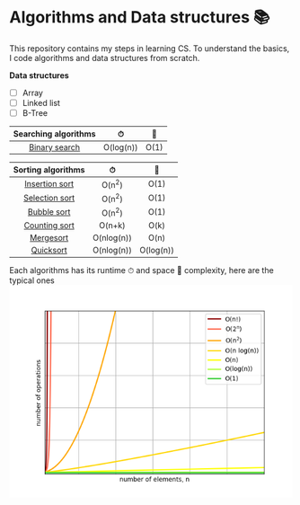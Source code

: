 # Algorithms and Data structures 📚
This repository contains my steps in learning CS. To understand the basics, I code algorithms and data structures from scratch.

**Data structures**
- [ ] Array
- [ ] Linked list
- [ ] B-Tree

| Searching algorithms                        |   ⏱      |  💾  |
|:-------------------------------------------:|:---------:|:----:|
| [Binary search](searching/binary_search.py) | O(log(n)) | O(1) |

| Sorting algorithms                          |     ⏱           |  💾       |
|:-------------------------------------------:|:----------------:|:---------:|
| [Insertion sort](sorting/insertion_sort.py) | O(n<sup>2</sup>) | O(1)      |
| [Selection sort](sorting/selection_sort.py) | O(n<sup>2</sup>) | O(1)      |
| [Bubble sort](sorting/bubble_sort.py)       | O(n<sup>2</sup>) | O(1)      |
| [Counting sort](sorting/counting_sort.py)   | O(n+k)           | O(k)      |
| [Mergesort](sorting/mergesort.py)           | O(nlog(n))       | O(n)      |
| [Quicksort](sorting/quicksort.py)           | O(nlog(n))       | O(log(n)) |

Each algorithms has its runtime ⏱ and space 💾 complexity, here are the typical ones
![big-o](big-o.png)
